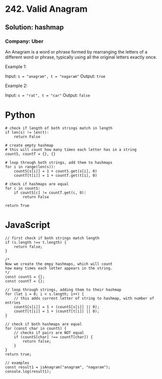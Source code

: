 # 242. Valid Anagram
## Solution: hashmap
### Company: Uber
An Anagram is a word or phrase formed by rearranging the letters of a different word or phrase, typically using all the original letters exactly once.

 

Example 1:

Input: `s = "anagram", t = "nagaram"`
Output: `true`

Example 2:

Input: `s = "rat", t = "car"`
Output: `false`

# Python
```
# check if length of both strings match in length
if len(s) != len(t):
    return False

# create empty hashmap 
# this will count how many times each letter has in a string
countS, countT = {}, {}

# loop through both strings, add them to hashmaps
for i in range(len(s)):
    countS[s[i]] = 1 + countS.get(s[i], 0)
    countT[t[i]] = 1 + countT.get(t[i], 0)

# check if hashmaps are equal
for c in countS:
    if countS[c] != countT.get(c, 0):
        return False

return True
```

# JavaScript
```
// first check if both strings match length
if (s.length !== t.length) {
    return false;
}

/*
Now we create the empy hashmaps, which will count
how many times each letter appears in the string.
*/
const countS = {};
const countT = {};

// loop through strings, adding them to their hashmap
for (let i = 0; i < s.length; i++) {
    // this adds current letter of string to hashmap, with number of entries 
    countS[s[i]] = 1 + (countS[s[i]] || 0);
    countT[t[i]] = 1 + (countT[t[i]] || 0);
}

// check if both hashmaps are equal
for (const char in countS) {
    // checks if pairs are NOT equal
    if (countS[char] !== countT[char]) {
        return false;
    }
}
return true;

// examples
const result1 = isAnagram("anagram", "nagaram");
console.log(result1);
```